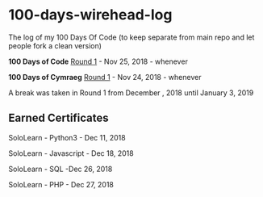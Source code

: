 # 100-days-wirehead-log
The log of my 100 Days Of Code (to keep separate from main repo and let people fork a clean version)

**100 Days of Code**
[Round 1](R1.md) - Nov 25, 2018 - whenever

**100 Days of Cymraeg**
[Round 1](CY-R1.md) - Nov 24, 2018 - whenever

A break was taken in Round 1 from December , 2018 until January 3, 2019

## Earned Certificates

SoloLearn - Python3 - Dec 11, 2018

SoloLearn - Javascript - Dec 18, 2018

SoloLearn - SQL -Dec 26, 2018

SoloLearn - PHP - Dec 27, 2018
